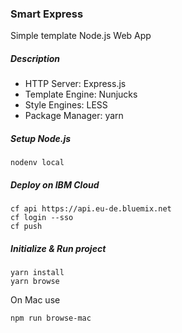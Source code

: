 
### Smart Express

Simple template Node.js Web App

##### Description

* HTTP Server: Express.js
* Template Engine: Nunjucks
* Style Engines: LESS
* Package Manager: yarn

##### Setup Node.js

    nodenv local

##### Deploy on IBM Cloud

    cf api https://api.eu-de.bluemix.net
    cf login --sso
    cf push

##### Initialize & Run project

    yarn install
    yarn browse 

On Mac use

    npm run browse-mac    
    
